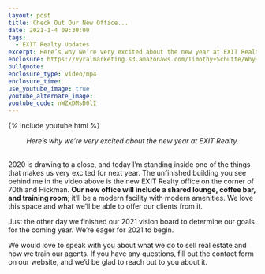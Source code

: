 ```yaml
---
layout: post
title: Check Out Our New Office...
date: 2021-1-4 09:30:00
tags:
  - EXIT Realty Updates
excerpt: Here’s why we’re very excited about the new year at EXIT Realty.
enclosure: https://vyralmarketing.s3.amazonaws.com/Timothy+Schutte/Why+We%E2%80%99re+Eager+for+2021.mp4
pullquote:
enclosure_type: video/mp4
enclosure_time:
use_youtube_image: true
youtube_alternate_image:
youtube_code: nWZxDMsD0lI
---
```


{% include youtube.html %}

<center><em>Here’s why we’re very excited about the new year at EXIT Realty.</em></center>
&nbsp;

2020 is drawing to a close, and today I’m standing inside one of the things that makes us very excited for next year. The unfinished building you see behind me in the video above is the new EXIT Realty office on the corner of 70th and Hickman. **Our new office will include a shared lounge, coffee bar, and training room**; it’ll be a modern facility with modern amenities. We love this space and what we’ll be able to offer our clients from it.&nbsp;

Just the other day we finished our 2021 vision board to determine our goals for the coming year. We’re eager for 2021 to begin.

We would love to speak with you about what we do to sell real estate and how we train our agents. If you have any questions, fill out the contact form on our website, and we’d be glad to reach out to you about it.
